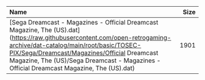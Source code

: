 |Name|Size|
|:---|---:|
|[Sega Dreamcast - Magazines - Official Dreamcast Magazine, The (US).dat](https://raw.githubusercontent.com/open-retrogaming-archive/dat-catalog/main/root/basic/TOSEC-PIX/Sega/Dreamcast/Magazines/Official Dreamcast Magazine, The (US)/Sega Dreamcast - Magazines - Official Dreamcast Magazine, The (US).dat)|1901|
